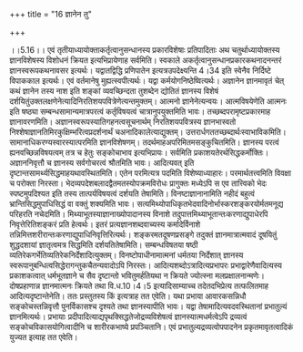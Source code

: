 +++
title = "16 ज्ञानेन तु"

+++
  
  
।।5.16।। एवं तृतीयाध्यायोक्ताकर्तृत्वानुसन्धानस्य प्रकारविशेषाः
प्रतिपादिताः अथ चतुर्थाध्यायोक्तस्य ज्ञानविशेषस्य विशोधनं क्रियत
इत्यभिप्रायेणाह सर्वमिति। स्वकाले अकर्तृत्वानुसन्धानप्रकारकथनादनन्तरं
ज्ञानस्वरूपकथनावसर इत्यर्थः। यद्वातद्विद्धि प्रणिपातेन
इत्यत्रउपदेक्ष्यन्ति 4।34 इति स्वेनैव निर्दिष्टे विपाककाल इत्यर्थः। एवं
वर्तमानेषु मुह्यत्स्वपीत्यर्थः। यद्वा कर्मयोगनिष्ठेष्वित्यर्थः। अज्ञानेन
ज्ञानमावृतं चेत् कथं ज्ञानेन तस्य नाश इति शङ्कां व्यवच्छिन्दता तुशब्देन
द्योतितं ज्ञानस्य विशेषं
दर्शयितुंउक्तलक्षणेनेत्यादिनिरतिशयपवित्रेणेत्यन्तमुक्तम्। आत्मनो
ज्ञानेनेत्यन्वयः। आत्मविषयेणेति आत्मनः इति षष्ठ्या
सम्बन्धसामान्यमात्रपरत्वं कर्तृविषयत्वं चात्रानुपयुक्तमिति भावः।
तच्छब्दपरामृष्टप्रकारमाह ज्ञानावरणमिति।
अज्ञानस्वरूपस्यातिगहनत्वसूचनार्थम् निरतिशयपवित्रस्य ज्ञानभास्वतो
निश्शेषाज्ञानतिमिरकुक्षिम्भरित्वप्रदर्शनार्थं चअनादिकालेत्याद्युक्तम्।
उत्तरार्धगततच्छब्दार्थःस्वाभाविकमिति। सामानाधिकरण्यस्वारस्यात्परमिति
ज्ञानविशेषणम्। तदर्थमाहअपरिमितमसङ्कुचितमिति। ज्ञानस्य परत्वं
ह्यनवच्छिन्नविषयत्वम् तत्र च हेतुः सङ्कोचाभाव इत्यभिप्रायः। सर्वमिति
प्रकाशयतेरर्थसिद्धकर्मोक्तिः। अज्ञाननिवृत्तौ च ज्ञानस्य सर्वगोचरत्वं
श्रौतमिति भावः। आदित्यवत् इति दृष्टान्तसामर्थ्यसिद्धमाहयथावस्थितमिति।
एतेन परमित्यत्र पदमिति विशेष्याध्याहारः। परमार्थतत्त्वमिति विवक्षा च
परोक्ता निरस्ता। भेदव्यपदेशबलादद्वैतमतस्योपक्रमविरोधः प्रागुक्तः
मध्येऽपि स एव तात्त्विको भेदः स्पष्टमुपदिश्यत इति तस्य तात्पर्यविषयत्वं
दर्शयति तेषामिति। विनष्टाज्ञानानामिति नहीदं बहुत्वं
भ्रान्तिसिद्धमुपाधिसिद्धं वा वक्तुं शक्यमिति
भावः। सत्यमिथ्योपाधिकृतभेदवादिनोर्भास्करशङ्करयोर्मतमनूद्य परिहरति
नचेदमिति। मिथ्याभूतस्याज्ञानाख्योपादानस्य विनाशे
तदुपात्तमिथ्याभूतान्तःकरणाद्युपाधेरपि निवृत्तेरितिशङ्करं प्रति
हेत्वर्थः। इतरं प्रत्यज्ञानशब्दवाच्यस्य कर्मादेर्विनाशे
तन्निमित्तशरीरान्तःकरणाद्युपाधिनिवृत्तिरित्यर्थः। शङ्करमतदूषणप्रसङ्गे
तदुक्तं ज्ञानमात्रात्मवादं दूषयितुं शुद्धदशायां ज्ञातृत्वमत्र सिद्धमिति
दर्शयतितेषामिति। सम्बन्धविषतया षष्ठी
व्यतिरेकगर्भेतिव्यतिरेकनिर्देशादित्युक्तम्। विनष्टोपाधीनामात्मनां
धर्मतया निर्देशात् ज्ञानस्य स्वरूपानुबन्धित्वसिद्धेरागन्तुकचैतन्यवादोऽपि
निरस्तः। आदित्यशब्दोऽत्रादित्यप्रभापरः प्रभाद्वारेणैवादित्यस्य
प्रकाशकत्वात् धर्मभूतज्ञाने च सैव दृष्टान्तो भवितुमर्हतियथा न क्रियते
ज्योत्स्ना मलप्रक्षालनान्मणेः। दोषप्रहाणान्न ज्ञानमात्मनः क्रियते तथा
वि.ध.10।4।5 इत्यादिसाम्याच्च तदेतदभिप्रेत्य तत्फलितमाह
आदित्यदृष्टान्तेनेति। ततः प्रस्तुतस्य किं इत्यत्राह तत एवेति। यथा
प्रभाया आवारकसन्निधौ सङ्कोचस्तन्निवृत्तौ पुनर्विकासश्च दृश्यते तथा
ज्ञानस्यापीति भावः। यद्वा तेषामादित्यवदवस्थितानां प्रभातुल्यं
ज्ञानमित्यर्थः। प्रभायाः प्रदीपादित्याद्यपृथक्सिद्धतेजोद्रव्यविशेषत्वं
ज्ञानस्यात्मधर्मत्वेऽपि द्रव्यत्वं सङ्कोचविकासयोगित्वादीनि च
शारीरकभाष्ये प्रपञ्चितानि। एवं प्रभातुल्यद्रव्यत्वोपपादनेन
प्रकृतमावृतत्वादिकं युज्यत इत्याह तत एवेति।
